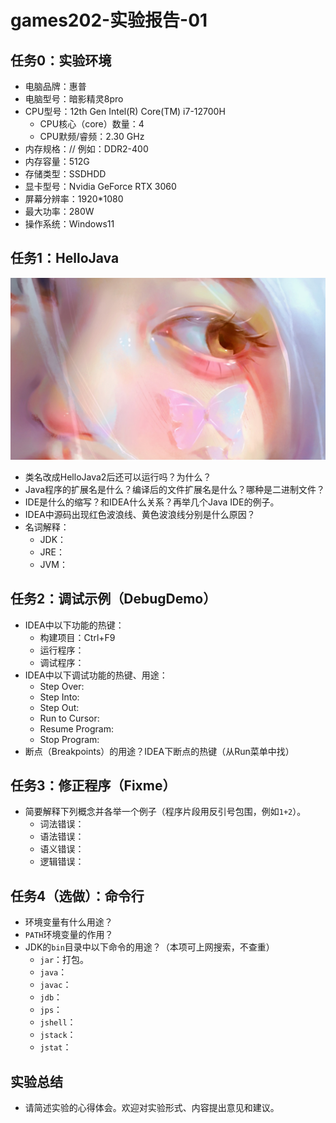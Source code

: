 # games202-实验报告-01

## 任务0：实验环境
-   电脑品牌：惠普
-   电脑型号：暗影精灵8pro
-   CPU型号：12th Gen Intel(R) Core(TM) i7-12700H
    -   CPU核心（core）数量：4
    -   CPU默频/睿频：2.30 GHz
-   内存规格：// 例如：DDR2-400
-   内存容量：512G
-   存储类型：SSDHDD
-   显卡型号：Nvidia GeForce RTX 3060
-   屏幕分辨率：1920*1080
-   最大功率：280W
-   操作系统：Windows11

## 任务1：HelloJava
![输入图片说明](/imgs/2024-10-18/VRg8G3Za0XrOPaxO.png)

-   类名改成HelloJava2后还可以运行吗？为什么？
-   Java程序的扩展名是什么？编译后的文件扩展名是什么？哪种是二进制文件？
-   IDE是什么的缩写？和IDEA什么关系？再举几个Java IDE的例子。
-   IDEA中源码出现红色波浪线、黄色波浪线分别是什么原因？
-   名词解释：
    -   JDK：
    -   JRE：
    -   JVM：

## 任务2：调试示例（DebugDemo）

-   IDEA中以下功能的热键：
    -   构建项目：Ctrl+F9
    -   运行程序：
    -   调试程序：
-   IDEA中以下调试功能的热键、用途：
    -   Step Over:
    -   Step Into:
    -   Step Out:
    -   Run to Cursor:
    -   Resume Program:
    -   Stop Program:
-   断点（Breakpoints）的用途？IDEA下断点的热键（从Run菜单中找）

## 任务3：修正程序（Fixme）

-   简要解释下列概念并各举一个例子（程序片段用反引号包围，例如`1+2`）。
    -   词法错误：
    -   语法错误：
    -   语义错误：
    -   逻辑错误：

## 任务4（选做）：命令行

-   环境变量有什么用途？
-   `PATH`环境变量的作用？
-   JDK的`bin`目录中以下命令的用途？（本项可上网搜索，不查重）
    -   `jar`：打包。
    -   `java`：
    -   `javac`：
    -   `jdb`：
    -   `jps`：
    -   `jshell`：
    -   `jstack`：
    -   `jstat`：

## 实验总结

-   请简述实验的心得体会。欢迎对实验形式、内容提出意见和建议。
<!--stackedit_data:
eyJoaXN0b3J5IjpbNjg4NDQ5NDMwXX0=
-->